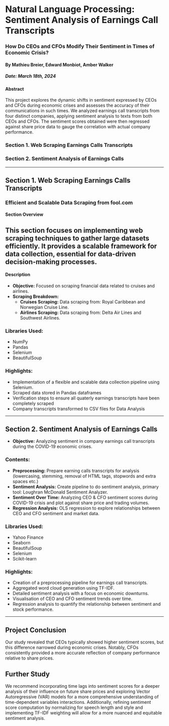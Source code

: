 # Natural Language Processing: Sentiment Analysis of Earnings Call Transcripts

### How Do CEOs and CFOs Modify Their Sentiment in Times of Economic Crisis?
#### By Mathieu Breier, Edward Monbiot, Amber Walker
##### Date: March 18th, 2024

#### Abstract
This project explores the dynamic shifts in sentiment expressed by CEOs and CFOs during economic crises and assesses the accuracy of their communications in such times. We analyzed earnings call transcripts from four distinct companies, applying sentiment analysis to texts from both CEOs and CFOs. The sentiment scores obtained were then regressed against share price data to gauge the correlation with actual company performance.

### Section 1. Web Scraping Earnings Calls Transcripts 
### Section 2. Sentiment Analysis of Earnings Calls

---

## Section 1. Web Scraping Earnings Calls Transcripts
### Efficient and Scalable Data Scraping from fool.com
#### Section Overview

This section focuses on implementing web scraping techniques to gather large datasets efficiently. It provides a scalable framework for data collection, essential for data-driven decision-making processes.
---

#### Description
- **Objective:** Focused on scraping financial data related to cruises and airlines.
- **Scraping Breakdown:**
   - **Cruises Scraping:** Data scraping from: Royal Caribbean and Norwegian Cruise Line.
   - **Airlines Scraping:** Data scraping from: Delta Air Lines and Southwest Airlines.

### Libraries Used:
- NumPy
- Pandas
- Selenium
- BeautifulSoup

### Highlights:
- Implementation of a flexible and scalable data collection pipeline using Selenium.
- Scraped data stored in Pandas dataframes
- Verification steps to ensure all quaterly earnings transcripts have been completely scraped
- Company transcripts transformed to CSV files for Data Analysis
---

## Section 2. Sentiment Analysis of Earnings Calls
- **Objective:** Analyzing sentiment in company earnings call transcripts during the COVID-19 economic crises.

### Contents:
   - **Preprocessing:** Prepare earning calls transcripts for analysis (lowercasing, stemming, removal of HTML tags, stopwords and extra spaces etc.)
   - **Sentiment Analysis:** Create pipeline to do sentiment analysis, primary tool: Loughran McDonald Sentiment Analyzer.
   - **Sentiment Over Time:** Analyzing CEO & CFO sentiment scores during COVID-19 crisis and plot against share price and trading volumes.
   - **Regression Analysis:** OLS regression to explore relationships between CEO and CFO sentiment and market data.

### Libraries Used:
- Yahoo Finance
- Seaborn
- BeautifulSoup
- Selenium
- Scikit-learn

### Highlights:
- Creation of a preprocessing pipeline for earnings call transcripts.
- Aggregated word cloud generation using TF-IDF.
- Detailed sentiment analysis with a focus on economic downturns.
- Visualisation of CEO and CFO sentiment trends over time.
- Regression analysis to quantify the relationship between sentiment and stock performance.

---

## Project Conclusion
Our study revealed that CEOs typically showed higher sentiment scores, but this difference narrowed during economic crises. Notably, CFOs consistently provided a more accurate reflection of company performance relative to share prices. 


## Further Study
We recommend incorporating time lags into sentiment scores for a deeper analysis of their influence on future share prices and exploring Vector Autoregressive (VAR) models for a more comprehensive understanding of time-dependent variables interactions. Additionally, refining sentiment score computation by normalizing for speech length and style and implementing TF-IDF weighting will allow for a more nuanced and equitable sentiment analysis.

